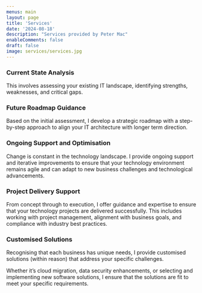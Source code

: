 ```yaml
---
menus: main
layout: page
title: 'Services'
date: '2024-08-18'
description: "Services provided by Peter Mac"
enableComments: false
draft: false
image: services/services.jpg
---
```


### Current State Analysis
This involves assessing your existing IT landscape, identifying strengths, weaknesses, and critical gaps. 

### Future Roadmap Guidance
Based on the initial assessment, I develop a strategic roadmap with a step-by-step approach to align your IT architecture with longer term direction.

### Ongoing Support and Optimisation
Change is constant in the technology landscape. I provide ongoing support and iterative improvements to ensure that your technology environment remains agile and can adapt to new business challenges and technological advancements.

### Project Delivery Support
From concept through to execution, I offer guidance and expertise to ensure that your technology projects are delivered successfully. This includes working with project management, alignment with business goals, and compliance with industry best practices.

### Customised Solutions
Recognising that each business has unique needs, I provide customised solutions (within reason) that address your specific challenges.

Whether it’s cloud migration, data security enhancements, or selecting and implementing new software solutions, I ensure that the solutions are fit to meet your specific requirements.